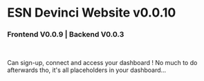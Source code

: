 # ESN Devinci Website v0.0.10

### Frontend V0.0.9 | Backend V0.0.3

<br>

Can sign-up, connect and access your dashboard ! No much to do afterwards tho, it's all placeholders in your dashboard...
